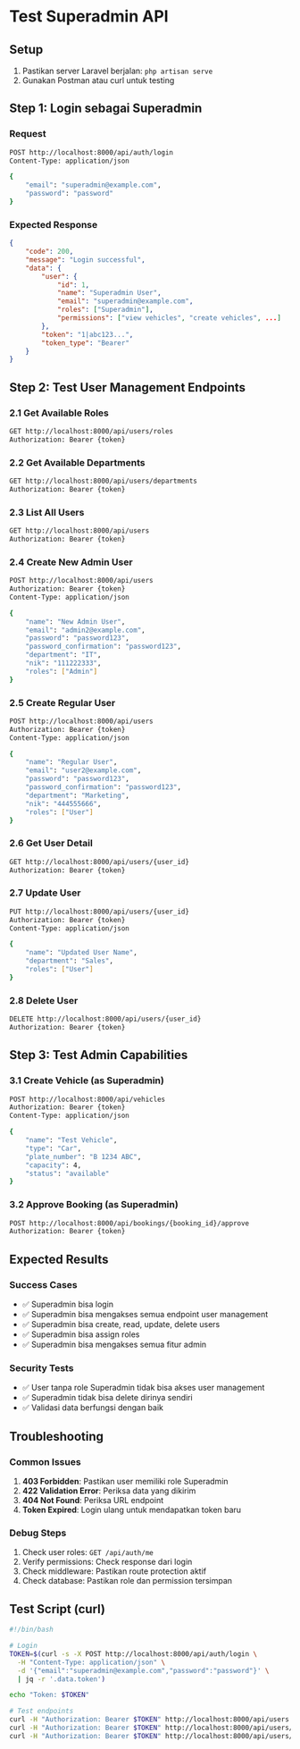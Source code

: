 # Test Superadmin API

## Setup
1. Pastikan server Laravel berjalan: `php artisan serve`
2. Gunakan Postman atau curl untuk testing

## Step 1: Login sebagai Superadmin

### Request
```bash
POST http://localhost:8000/api/auth/login
Content-Type: application/json

{
    "email": "superadmin@example.com",
    "password": "password"
}
```

### Expected Response
```json
{
    "code": 200,
    "message": "Login successful",
    "data": {
        "user": {
            "id": 1,
            "name": "Superadmin User",
            "email": "superadmin@example.com",
            "roles": ["Superadmin"],
            "permissions": ["view vehicles", "create vehicles", ...]
        },
        "token": "1|abc123...",
        "token_type": "Bearer"
    }
}
```

## Step 2: Test User Management Endpoints

### 2.1 Get Available Roles
```bash
GET http://localhost:8000/api/users/roles
Authorization: Bearer {token}
```

### 2.2 Get Available Departments
```bash
GET http://localhost:8000/api/users/departments
Authorization: Bearer {token}
```

### 2.3 List All Users
```bash
GET http://localhost:8000/api/users
Authorization: Bearer {token}
```

### 2.4 Create New Admin User
```bash
POST http://localhost:8000/api/users
Authorization: Bearer {token}
Content-Type: application/json

{
    "name": "New Admin User",
    "email": "admin2@example.com",
    "password": "password123",
    "password_confirmation": "password123",
    "department": "IT",
    "nik": "111222333",
    "roles": ["Admin"]
}
```

### 2.5 Create Regular User
```bash
POST http://localhost:8000/api/users
Authorization: Bearer {token}
Content-Type: application/json

{
    "name": "Regular User",
    "email": "user2@example.com",
    "password": "password123",
    "password_confirmation": "password123",
    "department": "Marketing",
    "nik": "444555666",
    "roles": ["User"]
}
```

### 2.6 Get User Detail
```bash
GET http://localhost:8000/api/users/{user_id}
Authorization: Bearer {token}
```

### 2.7 Update User
```bash
PUT http://localhost:8000/api/users/{user_id}
Authorization: Bearer {token}
Content-Type: application/json

{
    "name": "Updated User Name",
    "department": "Sales",
    "roles": ["User"]
}
```

### 2.8 Delete User
```bash
DELETE http://localhost:8000/api/users/{user_id}
Authorization: Bearer {token}
```

## Step 3: Test Admin Capabilities

### 3.1 Create Vehicle (as Superadmin)
```bash
POST http://localhost:8000/api/vehicles
Authorization: Bearer {token}
Content-Type: application/json

{
    "name": "Test Vehicle",
    "type": "Car",
    "plate_number": "B 1234 ABC",
    "capacity": 4,
    "status": "available"
}
```

### 3.2 Approve Booking (as Superadmin)
```bash
POST http://localhost:8000/api/bookings/{booking_id}/approve
Authorization: Bearer {token}
```

## Expected Results

### Success Cases
- ✅ Superadmin bisa login
- ✅ Superadmin bisa mengakses semua endpoint user management
- ✅ Superadmin bisa create, read, update, delete users
- ✅ Superadmin bisa assign roles
- ✅ Superadmin bisa mengakses semua fitur admin

### Security Tests
- ✅ User tanpa role Superadmin tidak bisa akses user management
- ✅ Superadmin tidak bisa delete dirinya sendiri
- ✅ Validasi data berfungsi dengan baik

## Troubleshooting

### Common Issues
1. **403 Forbidden**: Pastikan user memiliki role Superadmin
2. **422 Validation Error**: Periksa data yang dikirim
3. **404 Not Found**: Periksa URL endpoint
4. **Token Expired**: Login ulang untuk mendapatkan token baru

### Debug Steps
1. Check user roles: `GET /api/auth/me`
2. Verify permissions: Check response dari login
3. Check middleware: Pastikan route protection aktif
4. Check database: Pastikan role dan permission tersimpan

## Test Script (curl)

```bash
#!/bin/bash

# Login
TOKEN=$(curl -s -X POST http://localhost:8000/api/auth/login \
  -H "Content-Type: application/json" \
  -d '{"email":"superadmin@example.com","password":"password"}' \
  | jq -r '.data.token')

echo "Token: $TOKEN"

# Test endpoints
curl -H "Authorization: Bearer $TOKEN" http://localhost:8000/api/users
curl -H "Authorization: Bearer $TOKEN" http://localhost:8000/api/users/roles
curl -H "Authorization: Bearer $TOKEN" http://localhost:8000/api/users/departments
```
